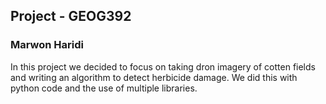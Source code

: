 ## Project - GEOG392
### Marwon Haridi
In this project we decided to focus on taking dron imagery of cotten fields and writing an algorithm to detect
herbicide damage. We did this with python code and the use of multiple libraries.

